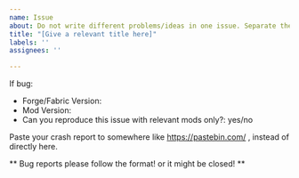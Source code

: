 ```yaml
---
name: Issue
about: Do not write different problems/ideas in one issue. Separate them
title: "[Give a relevant title here]"
labels: ''
assignees: ''

---
```


 If bug:

 * Forge/Fabric Version: 
 * Mod Version: 
 * Can you reproduce this issue with relevant mods only?: yes/no

Paste your crash report to somewhere like https://pastebin.com/ , instead of directly here.

** Bug reports please follow the format! or it might be closed! **

